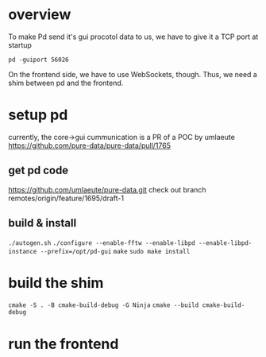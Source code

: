 # overview

To make Pd send it's gui procotol data to us, we have to give it a TCP port at startup

`pd -guiport 56026`

On the frontend side, we have to use WebSockets, though. Thus, we need a shim between pd and the frontend.


# setup pd

currently, the core->gui cummunication is a PR of a POC by umlaeute 
https://github.com/pure-data/pure-data/pull/1765

## get pd code

https://github.com/umlaeute/pure-data.git
check out branch remotes/origin/feature/1695/draft-1

## build & install

`./autogen.sh`
`./configure --enable-fftw --enable-libpd --enable-libpd-instance --prefix=/opt/pd-gui`
`make`
`sudo make install`


# build the shim

`cmake -S . -B cmake-build-debug -G Ninja`
`cmake --build cmake-build-debug`


# run the frontend

